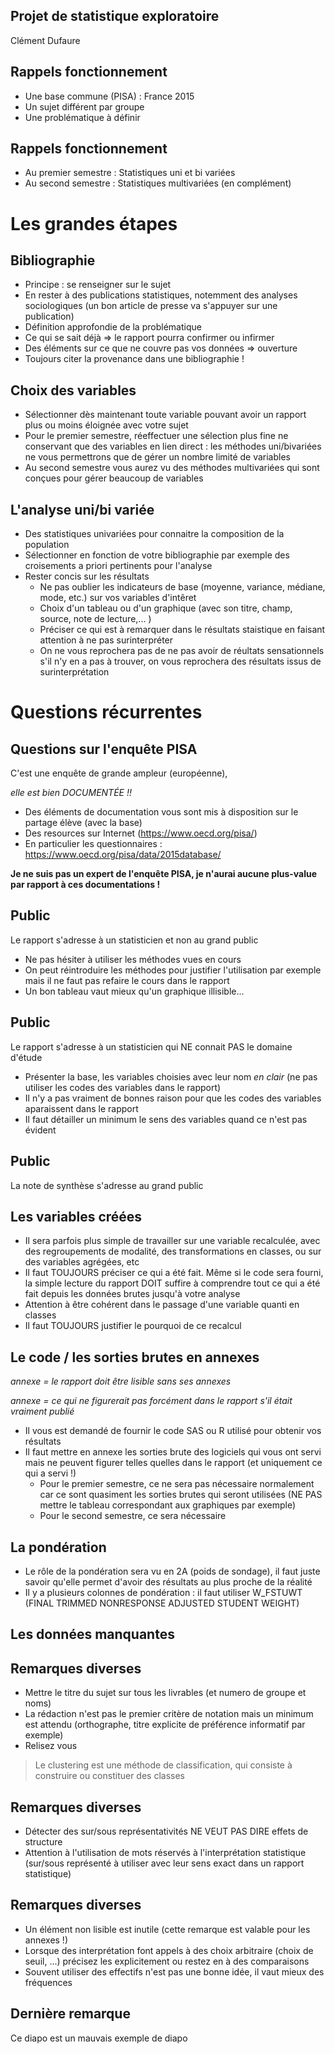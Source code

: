 <!-- .slide: class="slide" -->
## Projet de statistique exploratoire

Clément Dufaure





<!-- .slide: class="slide" -->
## Rappels fonctionnement

- Une base commune (PISA) : France 2015
- Un sujet différent par groupe
- Une problématique à définir





<!-- .slide: class="slide" -->
## Rappels fonctionnement

- Au premier semestre : Statistiques uni et bi variées
- Au second semestre : Statistiques multivariées (en complément)






<!-- .slide: class="slide" -->
# Les grandes étapes






<!-- .slide: class="slide" -->
## Bibliographie 

- Principe : se renseigner sur le sujet
- En rester à des publications statistiques, notemment des analyses sociologiques (un bon article de presse va s'appuyer sur une publication)
- Définition approfondie de la problématique
- Ce qui se sait déjà => le rapport pourra confirmer ou infirmer
- Des éléments sur ce que ne couvre pas vos données => ouverture
- Toujours citer la provenance dans une bibliographie  !






<!-- .slide: class="slide" -->
## Choix des variables

- Sélectionner dès maintenant toute variable pouvant avoir un rapport plus ou moins éloignée avec votre sujet
- Pour le premier semestre, réeffectuer une sélection plus fine ne conservant que des variables en lien direct : les méthodes uni/bivariées ne vous permettrons que de gérer un nombre limité de variables
- Au second semestre vous aurez vu des méthodes multivariées qui sont conçues pour gérer beaucoup de variables






<!-- .slide: class="slide" -->
## L'analyse uni/bi variée

- Des statistiques univariées pour connaitre la composition de la population
- Sélectionner en fonction de votre bibliographie par exemple des croisements a priori pertinents pour l'analyse
- Rester concis sur les résultats
   - Ne pas oublier les indicateurs de base (moyenne, variance, médiane, mode, etc.) sur vos variables d'intêret
   - Choix d'un tableau ou d'un graphique (avec son titre, champ, source, note de lecture,... )
   - Préciser ce qui est à remarquer dans le résultats staistique en faisant attention à ne pas surinterpréter
   - On ne vous reprochera pas de ne pas avoir de réultats sensationnels s'il n'y en a pas à trouver, on vous reprochera des résultats issus de surinterprétation






<!-- .slide: class="slide" -->
# Questions récurrentes






<!-- .slide: class="slide" -->
## Questions sur l'enquête PISA

C'est une enquête de grande ampleur (européenne), 

*elle est bien DOCUMENTÉE !!*

- Des éléments de documentation vous sont mis à disposition sur le partage élève (avec la base)
- Des resources sur Internet (https://www.oecd.org/pisa/)
- En particulier les questionnaires : https://www.oecd.org/pisa/data/2015database/

**Je ne suis pas un expert de l'enquête PISA, je n'aurai aucune plus-value par rapport à ces documentations !**





<!-- .slide: class="slide" -->
## Public

Le rapport s'adresse à un statisticien et non au grand public

- Ne pas hésiter à utiliser les méthodes vues en cours
- On peut réintroduire les méthodes pour justifier l'utilisation par exemple mais il ne faut pas refaire le cours dans le rapport
- Un bon tableau vaut mieux qu'un graphique illisible...






<!-- .slide: class="slide" -->
## Public

Le rapport s'adresse à un statisticien qui NE connait PAS le domaine d'étude

- Présenter la base, les variables choisies avec leur nom *en clair* (ne pas utiliser les codes des variables dans le rapport)
- Il n'y a pas vraiment de bonnes raison pour que les codes des variables aparaissent dans le rapport
- Il faut détailler un minimum le sens des variables quand ce n'est pas évident





<!-- .slide: class="slide" -->
## Public
La note de synthèse s'adresse au grand public





<!-- .slide: class="slide" -->
## Les variables créées

- Il sera parfois plus simple de travailler sur une variable recalculée, avec des regroupements de modalité, des transformations en classes, ou sur des variables agrégées, etc
- Il faut TOUJOURS préciser ce qui a été fait. Même si le code sera fourni, la simple lecture du rapport DOIT suffire à comprendre tout ce qui a été fait depuis les données brutes jusqu'à votre analyse
- Attention à être cohérent dans le passage d'une variable quanti en classes
- Il faut TOUJOURS justifier le pourquoi de ce recalcul







<!-- .slide: class="slide" -->
## Le code / les sorties brutes en annexes

*annexe = le rapport doit être lisible sans ses annexes*

*annexe = ce qui ne figurerait pas forcément dans le rapport s'il était vraiment publié*

- Il vous est demandé de fournir le code SAS ou R utilisé pour obtenir vos résultats
- Il faut mettre en annexe les sorties brute des logiciels qui vous ont servi mais ne peuvent figurer telles quelles dans le rapport (et uniquement ce qui a servi !)
   - Pour le premier semestre, ce ne sera pas nécessaire normalement car ce sont quasiment les sorties brutes qui seront utilisées (NE PAS mettre le tableau correspondant aux graphiques par exemple)
   - Pour le second semestre, ce sera nécessaire







<!-- .slide: class="slide" -->
## La pondération

- Le rôle de la pondération sera vu en 2A (poids de sondage), il faut juste savoir qu'elle permet d'avoir des résultats au plus proche de la réalité
- Il y a plusieurs colonnes de pondération : il faut utiliser W_FSTUWT (FINAL TRIMMED NONRESPONSE ADJUSTED STUDENT WEIGHT)





<!-- .slide: class="slide" -->
## Les données manquantes






<!-- .slide: class="slide" -->
## Remarques diverses
- Mettre le titre du sujet sur tous les livrables (et numero de groupe et noms)
- La rédaction n'est pas le premier critère de notation mais un minimum est attendu (orthographe, titre explicite de préférence informatif par exemple)
- Relisez vous
> Le clustering est une méthode de classification, qui consiste à construire ou constituer des classes






<!-- .slide: class="slide" -->
## Remarques diverses
- Détecter des sur/sous représentativités NE VEUT PAS DIRE effets de structure
- Attention à l'utilisation de mots réservés à l'interprétation statistique (sur/sous représenté à utiliser avec leur sens exact dans un rapport statistique)






<!-- .slide: class="slide" -->
## Remarques diverses
- Un élément non lisible est inutile (cette remarque est valable pour les annexes !)
- Lorsque des interprétation font appels à des choix arbitraire (choix de seuil, ...) précisez les explicitement ou restez en à des comparaisons
- Souvent utiliser des effectifs n'est pas une bonne idée, il vaut mieux des fréquences







<!-- .slide: class="slide" -->
## Dernière remarque
Ce diapo est un mauvais exemple de diapo
